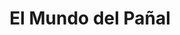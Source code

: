 ---
title: "El Mundo del Pañal"
url: /ciudad-autonoma-de-buenos-aires/el-mundo-del-panal/
shop: Babysachen
---